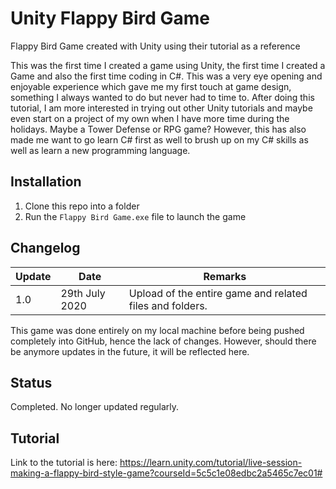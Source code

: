 # Unity Flappy Bird Game
 Flappy Bird Game created with Unity using their tutorial as a reference

This was the first time I created a game using Unity, the first time I created a Game and also the first time coding in C#. This was a very eye opening and enjoyable experience which gave me my first touch at game design, something I always wanted to do but never had to time to. After doing this tutorial, I am more interested in trying out other Unity tutorials and maybe even start on a project of my own when I have more time during the holidays. Maybe a Tower Defense or RPG game? However, this has also made me want to go learn C# first as well to brush up on my C# skills as well as learn a new programming language.

## Installation
1. Clone this repo into a folder
2. Run the `Flappy Bird Game.exe` file to launch the game 

## Changelog
|Update|Date|Remarks|
|---|---|---|
|1.0|29th July 2020|Upload of the entire game and related files and folders.|

This game was done entirely on my local machine before being pushed completely into GitHub, hence the lack of changes. However, should there be anymore updates in the future, it will be reflected here.

## Status
Completed. No longer updated regularly.

## Tutorial
Link to the tutorial is here: https://learn.unity.com/tutorial/live-session-making-a-flappy-bird-style-game?courseId=5c5c1e08edbc2a5465c7ec01#
